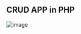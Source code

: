 ## CRUD APP in PHP
![image](https://github.com/Hafiz-Arham2006/CRUD-APP-in-PHP/assets/142540236/bf18116c-62e7-4aff-bfa3-01a14b21ccaf)
